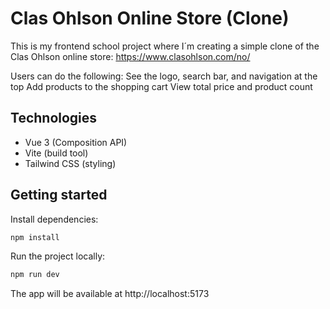 # Clas Ohlson Online Store (Clone)

This is my frontend school project where I´m creating a simple clone of the Clas Ohlson online store:
https://www.clasohlson.com/no/

Users can do the following:
See the logo, search bar, and navigation at the top
Add products to the shopping cart
View total price and product count

## Technologies
- Vue 3 (Composition API)
- Vite (build tool)
- Tailwind CSS (styling)

## Getting started
Install dependencies:

```bash
npm install
```

Run the project locally:

```bash
npm run dev
````

The app will be available at http://localhost:5173